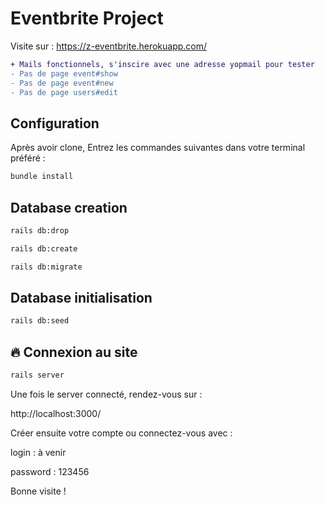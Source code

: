 # Eventbrite Project

Visite sur : https://z-eventbrite.herokuapp.com/ 
```diff
+ Mails fonctionnels, s'inscire avec une adresse yopmail pour tester
- Pas de page event#show
- Pas de page event#new
- Pas de page users#edit
```

## Configuration

Après avoir clone, 
Entrez les commandes suivantes dans votre terminal préféré :

```bash
bundle install
```

## Database creation
```bash
rails db:drop
```
```bash
rails db:create
```
```bash
rails db:migrate
```

## Database initialisation
```bash
rails db:seed
```

## 🔥 Connexion au site
```bash 
rails server
```

Une fois le server connecté, rendez-vous sur :

http://localhost:3000/

Créer ensuite votre compte ou connectez-vous avec :

login : à venir

password : 123456

Bonne visite !
